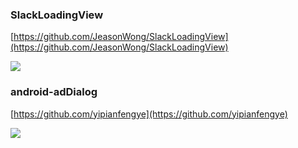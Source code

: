 
### SlackLoadingView  ###

[https://github.com/JeasonWong/SlackLoadingView](https://github.com/JeasonWong/SlackLoadingView)

![](https://camo.githubusercontent.com/f8e66102a3782e6b1bd6116bc2fee0179c375a5e/687474703a2f2f69322e7069696d672e636f6d2f313037302f306133626265623762373363366638372e676966)

### android-adDialog ###

[https://github.com/yipianfengye](https://github.com/yipianfengye)

![](https://github.com/yipianfengye/android-adDialog/raw/master/images/ezgif.com-video-to-gif1.gif)


